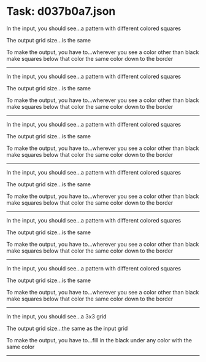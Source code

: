 # Task: d037b0a7.json

In the input, you should see...a pattern with different colored squares

The output grid size...is the same

To make the output, you have to...wherever you see a color other than black make squares below that color the same color down to the border

---

In the input, you should see...a pattern with different colored squares

The output grid size...is the same

To make the output, you have to...wherever you see a color other than black make squares below that color the same color down to the border

---

In the input, you should see...a pattern with different colored squares

The output grid size...is the same

To make the output, you have to...wherever you see a color other than black make squares below that color the same color down to the border

---

In the input, you should see...a pattern with different colored squares

The output grid size...is the same

To make the output, you have to...wherever you see a color other than black make squares below that color the same color down to the border

---

In the input, you should see...a pattern with different colored squares

The output grid size...is the same

To make the output, you have to...wherever you see a color other than black make squares below that color the same color down to the border

---

In the input, you should see...a pattern with different colored squares

The output grid size...is the same

To make the output, you have to...wherever you see a color other than black make squares below that color the same color down to the border

---

In the input, you should see...a 3x3 grid

The output grid size...the same as the input grid

To make the output, you have to...fill in the black under any color with the same color

---

